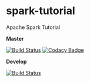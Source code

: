 # spark-tutorial
Apache Spark Tutorial

**Master**

[![Build Status](https://travis-ci.org/lcappuccio/spark-tutorial.svg?branch=master)](https://travis-ci.org/lcappuccio/spark-tutorial)
[![Codacy Badge](https://api.codacy.com/project/badge/grade/48a360a22cf84d7485df087718b48f9c)](https://www.codacy.com/app/leo_4/spark-tutorial)

**Develop**

[![Build Status](https://travis-ci.org/lcappuccio/spark-tutorial.svg?branch=develop)](https://travis-ci.org/lcappuccio/spark-tutorial)